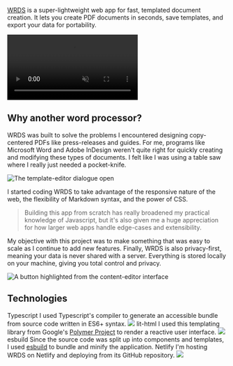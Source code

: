 [WRDS](//wrds.netlify.app) is a super-lightweight web app for fast, templated document creation. It lets you create PDF documents in seconds, save templates, and export your data for portability.

<video loop autoplay muted playsinline src="/_assets/images/wrds/tooltip.mp4"></video>

## Why another word processor?
WRDS was built to solve the problems I encountered designing copy-centered PDFs like press-releases and guides. For me, programs like Microsoft Word and Adobe InDesign weren't quite right for quickly creating and modifying these types of documents. I felt like I was using a table saw where I really just needed a pocket-knife.

![The template-editor dialogue open](/_assets/images/wrds/dialogue.png)

I started coding WRDS to take advantage of the responsive nature of the web, the flexibility of Markdown syntax, and the power of CSS.

> Building this app from scratch has really broadened my practical knowledge of Javascript, but it's also given me a huge appreciation for how larger web apps handle edge-cases and extensibility.

My objective with this project was to make something that was easy to scale as I continue to add new features. Finally, WRDS is also privacy-first, meaning your data is never shared with a server. Everything is stored locally on your machine, giving you total control and privacy.

![A button highlighted from the content-editor interface](/_assets/images/wrds/content-editor.png)


## Technologies

<div class="technologies grid">

<Import from="/_/sm/tech.html">
	<TechName>Typescript</TechName>
	<TechUse>
		I used Typescript's compiler to generate an accessible bundle from source code written in ES6+ syntax.
	</TechUse>
	<TechLogo>
		<img src="/_assets/images/technologies/typescript.svg" />
	</TechLogo>
</Import>

<Import from="/_/sm/tech.html">
	<TechName>lit-html</TechName>
	<TechUse>
		I used this templating library from Google's <a href="//www.polymer-project.org/">Polymer Project</a> to render a reactive user interface.
	</TechUse>
	<TechLogo>
		<img src="/_assets/images/technologies/lit-html.svg" />
	</TechLogo>
</Import>

<Import from="/_/sm/tech.html">
	<TechName>esbuild</TechName>
	<TechUse>
		Since the source code was split up into components and templates, I used <a href="//github.com/evanw/esbuild">esbuild</a> to bundle and minify the application.
	</TechUse>
</Import>

<Import from="/_/sm/tech.html">
	<TechName>Netlify</TechName>
	<TechUse>
		I'm hosting WRDS on Netlify and deploying from its GitHub repository.
	</TechUse>
	<TechLogo>
		<img src="/_assets/images/technologies/netlify.svg" />
	</TechLogo>
</Import>

</div>